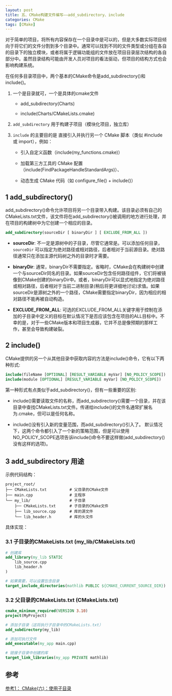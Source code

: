 ```yaml
---
layout: post
title: 五、CMake构建文件编写——add_subdirectory、include
categories: CMake
tags: [CMake]
---
```


对于简单的项目，将所有内容保存在一个目录中是可以的，但是大多数实际项目倾向于将它们的文件分割到多个目录中。通常可以找到不同的文件类型或分组在各自的目录下的独立模块，或者将属于逻辑功能组的文件放在项目目录层次结构的各自部分中。虽然目录结构可能由开发人员对项目的看法驱动，但项目的结构方式也会影响构建系统。

在任何多目录项目中，两个基本的CMake命令是add_subdirectory()和include()。

1. 一个是目录就可，一个是具体的cmake文件

   - add_subdirectory(Charts)
     
   - include(Charts/CMakeLists.cmake)

2. `add_subdirectory` 用于构建子项目（模块化项目，独立库）

3. `include` 的主要目的是 直接引入并执行另一个 CMake 脚本（类似 #include 或 import），例如：
     - 引入自定义函数（include(my_functions.cmake)）
    
    - 加载第三方工具的 CMake 配置（include(FindPackageHandleStandardArgs)）、
    
    - 动态生成 CMake 代码（如 configure_file() + include()）

## 1 add_subdirectory()

add_subdirectory()命令允许项目将另一个目录带入构建。该目录必须有自己的CMakeLists.txt文件，该文件将在add_subdirectory()被调用的地方进行处理，并在项目的构建树中为它创建一个相应的目录。

```cmake
add_subdirectory(sourceDir [ binaryDir ] [ EXCLUDE_FROM_ALL ])
```

- **sourceDir**: 不一定是源树中的子目录，尽管它通常是。可以添加任何目录，`sourceDir` 可以指定为绝对路径或相对路径，后者相对于当前源目录。绝对路径通常只在添加主源代码树之外的目录时才需要。

- **binaryDir**: 通常，binaryDir不需要指定。省略时，CMake会在构建树中创建一个与sourceDir同名的目录。如果sourceDir包含任何路径组件，它们将被镜像到CMake创建的binaryDir中。或者，binaryDir可以显式地指定为绝对路径或相对路径，后者相对于当前二进制目录(稍后将更详细地讨论)求值。如果sourceDir是源树之外的一个路径，CMake需要指定binaryDir，因为相应的相对路径不能再被自动构造。

- **EXCLUDE_FROM_ALL**: 可选的EXCLUDE_FROM_ALL关键字用于控制在添加的子目录中定义的目标在默认情况下是否应该包含在项目的ALL目标中。不幸的是，对于一些CMake版本和项目生成器，它并不总是像预期的那样工作，甚至会导致构建破裂。

## 2 include()

CMake提供的另一个从其他目录中获取内容的方法是include()命令，它有以下两种形式:

```cmake
include(fileName [OPTIONAL] [RESULT_VARIABLE myVar] [NO_POLICY_SCOPE])
include(module [OPTIONAL] [RESULT_VARIABLE myVar] [NO_POLICY_SCOPE])
```

第一种形式有点类似于add_subdirectory()，但有一些重要的区别:

- include()需要读取文件的名称，而add_subdirectory()需要一个目录，并在该目录中查找CMakeLists.txt文件。传递给include()的文件名通常扩展名为.cmake，但可以是任何名称。

- include()没有引入新的变量范围，而add_subdirectory()引入了。
默认情况下，这两个命令都引入了一个新的策略范围，但是可以使用NO_POLICY_SCOPE选项告诉include()命令不要这样做(add_subdirectory()没有这样的选项)。


## 3 add_subdirectory 用途

示例代码结构：

```shell
project_root/
├── CMakeLists.txt          # 父目录的CMake文件
├── main.cpp                # 主程序
└── my_lib/                 # 子目录
    ├── CMakeLists.txt      # 子目录的CMake文件
    ├── lib_source.cpp      # 库的源文件
    └── lib_header.h        # 库的头文件
```

具体实现：

### 3.1 子目录的CMakeLists.txt (my_lib/CMakeLists.txt)

```cmake
# 创建库
add_library(my_lib STATIC
    lib_source.cpp
    lib_header.h
)

# 如果需要，可以设置包含目录
target_include_directories(mathlib PUBLIC ${CMAKE_CURRENT_SOURCE_DIR})
```

### 3.2 父目录的CMakeLists.txt (CMakeLists.txt)

```cmake
cmake_minimum_required(VERSION 3.10)
project(MyProject)

# 添加子目录（这将执行子目录中的CMakeLists.txt）
add_subdirectory(my_lib)

# 添加可执行文件
add_executable(my_app main.cpp)

# 链接子目录中创建的库
target_link_libraries(my_app PRIVATE mathlib)
```

## 参考

[参考1： CMake(六)：使用子目录](https://www.cnblogs.com/lidabo/p/16661100.html)